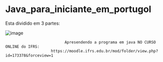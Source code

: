 # Java_para_iniciante_em_portugol

 Esta dividido em 3 partes:

![image](https://user-images.githubusercontent.com/75794109/151082883-5f64cf6e-2a19-46ea-8547-17e7d90dd5c0.png)

                              Apresendendo a programa em java NO CURSO ONLINE do IFRS: 
                        https://moodle.ifrs.edu.br/mod/folder/view.php?id=173378&forceview=1
